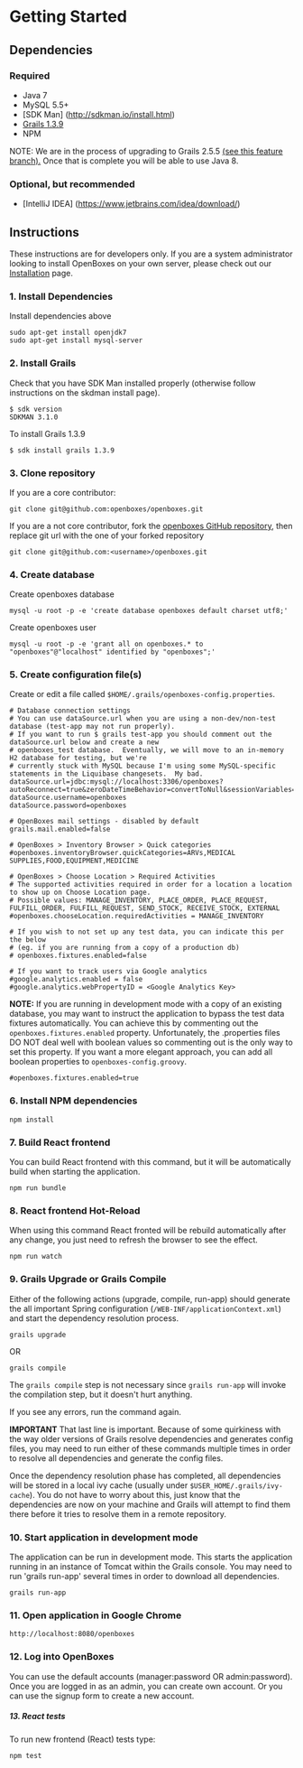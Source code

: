 # Getting Started

## Dependencies

### Required
* Java 7
* MySQL 5.5+
* [SDK Man] (http://sdkman.io/install.html)
* [Grails 1.3.9](http://grails.org/download/archive/Grails)
* NPM

NOTE: We are in the process of upgrading to Grails 2.5.5 [(see this feature branch).](https://github.com/openboxes/openboxes/tree/feature/94-upgrade-to-grails-2.5.x) Once that is complete you will be able to use Java 8. 

### Optional, but recommended
* [IntelliJ IDEA] (https://www.jetbrains.com/idea/download/)

## Instructions
These instructions are for developers only.  If you are a system administrator looking to install OpenBoxes on your
own server, please check out our [Installation](installation/index) page.

### 1. Install Dependencies
Install dependencies above
```
sudo apt-get install openjdk7
sudo apt-get install mysql-server
```

### 2. Install Grails
Check that you have SDK Man installed properly (otherwise follow instructions on the skdman install page).
```
$ sdk version
SDKMAN 3.1.0
```

To install Grails 1.3.9
```
$ sdk install grails 1.3.9
```

### 3. Clone repository 
If you are a core contributor:
```
git clone git@github.com:openboxes/openboxes.git      
```

If you are a not core contributor, fork the [openboxes GitHub repository](https://github.com/openboxes/openboxes), then replace git url with the one of your forked repository
```
git clone git@github.com:<username>/openboxes.git      
```

### 4. Create database 
Create openboxes database
```
mysql -u root -p -e 'create database openboxes default charset utf8;'
```

Create openboxes user 
```
mysql -u root -p -e 'grant all on openboxes.* to "openboxes"@"localhost" identified by "openboxes";'
```

### 5. Create configuration file(s)

Create or edit a file called `$HOME/.grails/openboxes-config.properties`.

```
# Database connection settings
# You can use dataSource.url when you are using a non-dev/non-test database (test-app may not run properly).
# If you want to run $ grails test-app you should comment out the dataSource.url below and create a new 
# openboxes_test database.  Eventually, we will move to an in-memory H2 database for testing, but we're 
# currently stuck with MySQL because I'm using some MySQL-specific statements in the Liquibase changesets.  My bad.
dataSource.url=jdbc:mysql://localhost:3306/openboxes?autoReconnect=true&zeroDateTimeBehavior=convertToNull&sessionVariables=storage_engine=InnoDB
dataSource.username=openboxes
dataSource.password=openboxes
 
# OpenBoxes mail settings - disabled by default
grails.mail.enabled=false
 
# OpenBoxes > Inventory Browser > Quick categories
#openboxes.inventoryBrowser.quickCategories=ARVs,MEDICAL SUPPLIES,FOOD,EQUIPMENT,MEDICINE
 
# OpenBoxes > Choose Location > Required Activities
# The supported activities required in order for a location a location to show up on Choose Location page.
# Possible values: MANAGE_INVENTORY, PLACE_ORDER, PLACE_REQUEST, FULFILL_ORDER, FULFILL_REQUEST, SEND_STOCK, RECEIVE_STOCK, EXTERNAL
#openboxes.chooseLocation.requiredActivities = MANAGE_INVENTORY
 
# If you wish to not set up any test data, you can indicate this per the below 
# (eg. if you are running from a copy of a production db)
# openboxes.fixtures.enabled=false
 
# If you want to track users via Google analytics
#google.analytics.enabled = false
#google.analytics.webPropertyID = <Google Analytics Key>
```

**NOTE:** If you are running in development mode with a copy of an existing database, you may want to
instruct the application to bypass the test data fixtures automatically. You can achieve this by commenting 
out the `openboxes.fixtures.enabled` property. Unfortunately, 
the .properties files DO NOT deal well with boolean values so commenting out is the only way to set this property. 
If you want a more elegant approach, you can add all boolean properties to `openboxes-config.groovy`.
```
#openboxes.fixtures.enabled=true
```

### 6. Install NPM dependencies
```    
npm install
```

### 7. Build React frontend
You can build React frontend with this command, but it will be automatically build when starting the application.
```    
npm run bundle
```

### 8. React frontend Hot-Reload
When using this command React fronted will be rebuild automatically after any change, you just need to refresh the browser to see the effect.
```    
npm run watch
```

### 9. Grails Upgrade or Grails Compile 
Either of the following actions (upgrade, compile, run-app) should generate the all important Spring configuration (`/WEB-INF/applicationContext.xml`) and start the dependency resolution process.  
```    
grails upgrade
```
OR

```    
grails compile
```

The `grails compile` step is not necessary since `grails run-app` will invoke the compilation step, but it doesn't hurt anything.

If you see any errors, run the command again.  

**IMPORTANT** That last line is important.  Because of some quirkiness with the way older versions of Grails resolve dependencies and generates config files, you may need to run either of these commands multiple times in order to resolve all dependencies and generate the config files.

Once the dependency resolution phase has completed, all dependencies will be stored in a local ivy cache (usually under `$USER_HOME/.grails/ivy-cache`).  You do not have to worry about this, just know that the dependencies are now on your machine and Grails will attempt to find them there before it tries to resolve them in a remote repository. 

### 10. Start application in development mode
The application can be run in development mode.  This starts the application running in an instance of Tomcat within the Grails console.
You may need to run 'grails run-app' several times in order to download all dependencies.
```
grails run-app
```

### 11. Open application in Google Chrome 
```
http://localhost:8080/openboxes
```

### 12. Log into OpenBoxes 
You can use the default accounts (manager:password OR admin:password).  Once you are logged in as an admin, you can create own account.  Or you can use the signup form to create a new account.

##### 13. React tests
To run new frontend (React) tests type:
```
npm test
```
